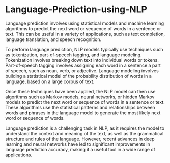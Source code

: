 # Language-Prediction-using-NLP
Language prediction involves using statistical models and machine learning algorithms to predict the next word or sequence of words in a sentence or text. This can be useful in a variety of applications, such as text completion, language translation, and speech recognition.

To perform language prediction, NLP models typically use techniques such as tokenization, part-of-speech tagging, and language modeling. Tokenization involves breaking down text into individual words or tokens. Part-of-speech tagging involves assigning each word in a sentence a part of speech, such as noun, verb, or adjective. Language modeling involves building a statistical model of the probability distribution of words in a language, based on a large corpus of text.

Once these techniques have been applied, the NLP model can then use algorithms such as Markov models, neural networks, or hidden Markov models to predict the next word or sequence of words in a sentence or text. These algorithms use the statistical patterns and relationships between words and phrases in the language model to generate the most likely next word or sequence of words.

Language prediction is a challenging task in NLP, as it requires the model to understand the context and meaning of the text, as well as the grammatical structure and rules of the language. However, recent advances in deep learning and neural networks have led to significant improvements in language prediction accuracy, making it a useful tool in a wide range of applications.
